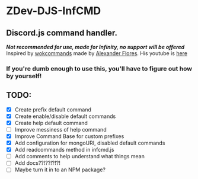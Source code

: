 # ZDev-DJS-InfCMD
## **Discord.js command handler.**
**_Not recommended for use, made for Infinity, no support will be offered_**  
Inspired by [wokcommands](https://docs.wornoffkeys.com/) made by [Alexander Flores](https://github.com/AlexzanderFlores/). His youtube is [here](https://www.youtube.com/channel/UChPrh75CmPP9Ig6jISPnfNA)
### If you're dumb enough to use this, you'll have to figure out how by yourself!
## TODO:
- [x] Create prefix default command
- [x] Create enable/disable default commands
- [x] Create help default command
- [ ] Improve messiness of help command
- [x] Improve Command Base for custom prefixes
- [x] Add configuration for mongoURI, disabled default commands
- [x] Add readcommands method in infcmd.js
- [ ] Add comments to help understand what things mean
- [ ] Add docs??!??!?!?!
- [ ] Maybe turn it in to an NPM package?
